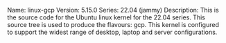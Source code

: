 Name:    linux-gcp
Version: 5.15.0
Series:  22.04 (jammy)
Description:
    This is the source code for the Ubuntu linux kernel for the 22.04 series. This
    source tree is used to produce the flavours: gcp.
    This kernel is configured to support the widest range of desktop, laptop and
    server configurations.
